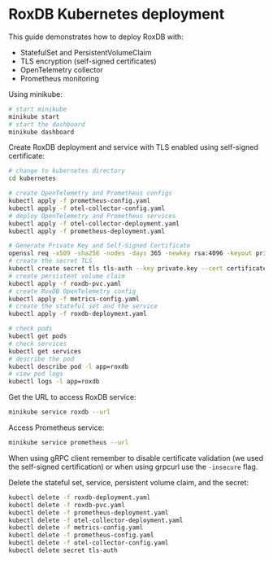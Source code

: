 # RoxDB Kubernetes deployment

This guide demonstrates how to deploy RoxDB with:

- StatefulSet and PersistentVolumeClaim
- TLS encryption (self-signed certificates)
- OpenTelemetry collector
- Prometheus monitoring

Using minikube:

```bash
# start minikube
minikube start
# start the dashboard
minikube dashboard
```

Create RoxDB deployment and service with TLS enabled using self-signed certificate:

```bash
# change to kubernetes directory
cd kubernetes

# create OpenTelemetry and Prometheus configs
kubectl apply -f prometheus-config.yaml
kubectl apply -f otel-collector-config.yaml
# deploy OpenTelemetry and Prometheus services
kubectl apply -f otel-collector-deployment.yaml
kubectl apply -f prometheus-deployment.yaml

# Generate Private Key and Self-Signed Certificate
openssl req -x509 -sha256 -nodes -days 365 -newkey rsa:4096 -keyout private.key -out certificate.crt -subj "/C=PL/CN=roxdb.localhost/O=roxdb"
# create the secret TLS
kubectl create secret tls tls-auth --key private.key --cert certificate.crt
# create persistent volume claim
kubectl apply -f roxdb-pvc.yaml
# create RoxDB OpenTelemetry config
kubectl apply -f metrics-config.yaml
# create the stateful set and the service
kubectl apply -f roxdb-deployment.yaml

# check pods
kubectl get pods
# check services
kubectl get services
# describe the pod
kubectl describe pod -l app=roxdb
# view pod logs
kubectl logs -l app=roxdb
```

Get the URL to access RoxDB service:

```bash
minikube service roxdb --url
```

Access Prometheus service:

```bash
minikube service prometheus --url
```

When using gRPC client remember to disable certificate validation (we used the self-signed certification) or when using
grpcurl use the `-insecure` flag.

Delete the stateful set, service, persistent volume claim, and the secret:

```bash
kubectl delete -f roxdb-deployment.yaml
kubectl delete -f roxdb-pvc.yaml
kubectl delete -f prometheus-deployment.yaml
kubectl delete -f otel-collector-deployment.yaml
kubectl delete -f metrics-config.yaml
kubectl delete -f prometheus-config.yaml
kubectl delete -f otel-collector-config.yaml
kubectl delete secret tls-auth
```
